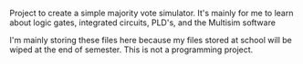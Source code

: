 Project to create a simple majority vote simulator. It's mainly for me to learn about logic gates, integrated circuits, PLD's, and the Multisim software

I'm mainly storing these files here because my files stored at school will be wiped at the end of semester. This is not a programming project.
